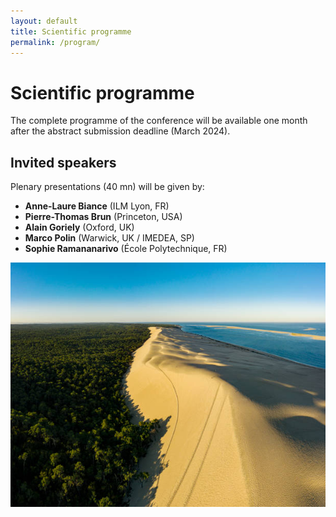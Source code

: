```yaml
---
layout: default
title: Scientific programme
permalink: /program/
---
```


# Scientific programme
The complete programme of the conference will be available one month after the abstract submission deadline (March 2024).

## Invited speakers
Plenary presentations (40 mn) will be given by:
- **Anne-Laure Biance** (ILM Lyon, FR)
- **Pierre-Thomas Brun** (Princeton, USA)
- **Alain Goriely** (Oxford, UK)
- **Marco Polin** (Warwick, UK / IMEDEA, SP)
- **Sophie Ramananarivo** (École Polytechnique, FR)
  
![Arcachon](/assets/img/dune_du_pilat.jpg)
